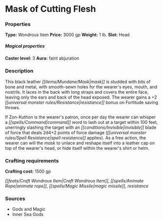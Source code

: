 ﻿---
Title: "Mask of Cutting Flesh"
Type: "Wondrous Item"
Price: "3000 gp"
Weight: "1 lb."
Slot: "Head"
Caster level: "3"
Aura: "faint abjuration"
Description: |
  "This black leather mask is studded with bits of bone and metal, with smooth-sewn holes for the wearer's eyes, mouth, and nostrils. It laces in the back with long straps and covers the entire face, leaving only the ears and back of the head exposed. The wearer gains a +2 resistance bonus on Fortitude saving throws.
  If Zon-Kuthon is the wearer's patron, once per day the wearer can whisper a command word to lash out at a target within 100 feet, unerringly slashing the target with an invisible blade of force that deals 2d4+2 points of force damage (spell resistance applies). As a free action, the wearer can will the mask to unlace and reshape itself into a leather cap on top of the wearer's head, or hide itself within the wearer's shirt or helm."
Crafting cost: "1500 gp"
Sources: "['Gods and Magic', 'Inner Sea Gods']"
---

# Mask of Cutting Flesh

### Properties

**Type:** Wondrous Item **Price:** 3000 gp **Weight:** 1 lb. **Slot:** Head

##### Magical properties

**Caster level:** 3 **Aura:** faint abjuration

### Description

This black leather _[[items/Mundane/Mask|mask]]_ is studded with bits of bone and metal, with smooth-sewn holes for the wearer's eyes, mouth, and nostrils. It laces in the back with long straps and covers the entire face, leaving only the ears and back of the head exposed. The wearer gains a +2 _[[universal monster rules/Resistance|resistance]]_ bonus on Fortitude saving throws.

If Zon-Kuthon is the wearer's patron, once per day the wearer can whisper a _[[spells/Command|command]]_ word to lash out at a target within 100 feet, unerringly slashing the target with an _[[conditions/Invisible|invisible]]_ blade of force that deals 2d4+2 points of force damage (_[[universal monster rules/Spell Resistance|spell resistance]]_ applies). As a free action, the wearer can will the _mask_ to unlace and reshape itself into a leather cap on top of the wearer's head, or hide itself within the wearer's shirt or helm.

### Crafting requirements

**Crafting cost:** 1500 gp

_[[feats/Craft Wondrous Item|Craft Wondrous Item]]_, _[[spells/Animate Rope|animate rope]]_, _[[spells/Magic Missile|magic missile]]_, _resistance_

### Sources

* Gods and Magic
* Inner Sea Gods